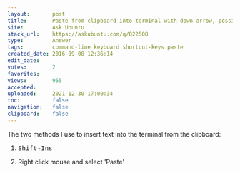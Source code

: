 ```yaml
---
layout:       post
title:        Paste from clipboard into terminal with down-arrow, possible? :)
site:         Ask Ubuntu
stack_url:    https://askubuntu.com/q/822508
type:         Answer
tags:         command-line keyboard shortcut-keys paste
created_date: 2016-09-08 12:36:14
edit_date:    
votes:        2
favorites:    
views:        955
accepted:     
uploaded:     2021-12-30 17:00:34
toc:          false
navigation:   false
clipboard:    false
---
```


The two methods I use to insert text into the terminal from the clipboard:

1. <kbd>Shift</kbd>+<kbd>Ins</kbd>

2. Right click mouse and select 'Paste'
